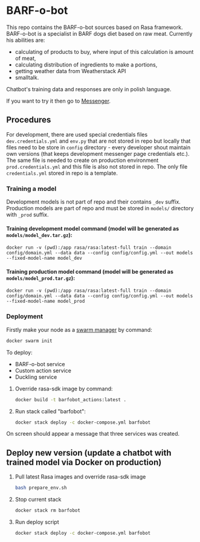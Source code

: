 # BARF-o-bot

This repo contains the BARF-o-bot sources based on Rasa framework. BARF-o-bot is a specialist in BARF dogs diet based on raw meat. Currently his abilities are:
*  calculating of products to buy, where input of this calculation is amount of meat,
*  calculating distribution of ingredients to make a portions,
*  getting weather data from Weatherstack API
*  smalltalk.

Chatbot's training data and responses are only in polish language.

If you want to try it then go to [Messenger](https://www.messenger.com/t/105119554259120).

## Procedures

For development, there are used special credentials files `dev.credentials.yml` and `env.py` that are not stored in repo but locally that files need to be store in `config` directory - every developer shout maintain own versions (that keeps development messenger page credentials etc.). The same file is needed to create on production environment `prod.credentials.yml` and this file is also not stored in repo. The only file `credentials.yml` stored in repo is a template.

### Training a model

Development models is not part of repo and their contains `_dev` suffix. Production models are part of repo and must be stored in `models/` directory with `_prod` suffix.

#### Training development model command (model will be generated as `models/model_dev.tar.gz`): 
```fish
docker run -v (pwd):/app rasa/rasa:latest-full train --domain config/domain.yml --data data --config config/config.yml --out models --fixed-model-name model_dev
```

#### Training production model command (model will be generated as `models/model_prod.tar.gz`): 
```fish
docker run -v (pwd):/app rasa/rasa:latest-full train --domain config/domain.yml --data data --config config/config.yml --out models --fixed-model-name model_prod
```

### Deployment

Firstly make your node as a [swarm manager](https://docs.docker.com/engine/swarm/) by command:
```bash
docker swarm init
```

To deploy: 
  * BARF-o-bot service 
  * Custom action service
  * Duckling service

1. Override rasa-sdk image by command:
   ```bash
   docker build -t barfobot_actions:latest .
   ```
1. Run stack called "barfobot":
   ```bash
   docker stack deploy -c docker-compose.yml barfobot
   ```
On screen should appear a message that three services was created.

## Deploy new version (update a chatbot with trained model via Docker on production)

1. Pull latest Rasa images and override rasa-sdk image
    ```bash
    bash prepare_env.sh
    ```
1. Stop current stack
    ```bash
    docker stack rm barfobot
    ```
1. Run deploy script
    ```bash
    docker stack deploy -c docker-compose.yml barfobot
    ```
